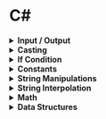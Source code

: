 # C# 

<div style="width:1000px;margin:auto">
<details><summary><b>Input / Output</b></summary>
```csharp
// Reading input from user.
string name = Console.ReadLine();
int num = int.Parse(Console.ReadLine());   // parse the string into integer.
# Handle if user doesn't provide an integer
int x = 0;
int.TryParse(Console.ReadLine(), out x);

// Printing the output
Console.WriteLine("Hello " + name);
Console.Write("Hello {0}", name);
```
</details>

<details><summary><b>Data Types</b></summary>
```csharp
byte ByteNumber = 123;   // 1 byte (0 --> 255)
sbyte SByteNum  = -12;    // 1 byte (-128 --> 127)


short shortNumber = 2;    // 2 bytes (-32,768 --> 32,768)
ushort UshortNum = 12;   // 2 bytes (0 --> 65,535)

int intNumber = 10;          // 4 bytes (-2,147,483,648 --> 2,147,483,648)
uint UintNum =  120;        // 4 bytes (0 --> 4,294,967,295)

long LongNum = 213;       // 8 bytes (-9,223,372,036,854,775,808 --> +9,223,...)
ulong ULongNum = 12;     // 8 bytes (0 --> 18,446,744,073,709,551,615)

float floatNumber = 10.123f;       // 4 bytes.
double douNumber = 121.234d;	// 8 bytes.
decimal decNumber = 123m;		// 16 bytes.

string name = "Mosaab";
char character = 'M';

bool condition = true;

// Let C# determine the type of data.
// using "var" keyword.
var test = 1000;
```
</details>

<details><summary><b>Casting</b></summary>
```csharp
int intNumber = 10;
float floatNumber = 10.123f;
double douNumber = 121.234d;
string name = "";

# First way.
name = intNumber.ToString();

# Second way: using Convert class.
searialNo = Convert.ToInt32 (anyNo);

# Third way: direct casting.
searialNo = (int)anyNo;
```
</details>

<details><summary><b>DateTime</b></summary>
```csharp
# DateTime
DateTime myDate = new DateTime(2020, 5, 25);
DateTime myDate = DateTime.Today;
DateTime myDate = DateTime.Now;

# Show DateTime 
Console.WriteLine(myDate.ToShortDateString());  // show only the date (short format).
Console.WriteLine(myDate.ToShortTimeString());  // show only the time (short format).
Console.WriteLine(myDate.ToLongDateString());   // (long format)
Console.WriteLine(myDate.ToLongTimeString());   // (long format)

# Formatted datetime.
string formattedDate = string.Format("Date is {0: yyyy MMMM dddd HH mm ss tt}", myDate);
Console.WriteLine(formattedDate);
```
</details>

<details><summary><b>If Condition</b></summary>
```csharp
if (num1 > num2)
{
	Console.WriteLine ("Num1 is larger than Num2");
}
else if (num1 < num2)
{
	Console.WriteLine ("Num1 is less than Num2");
}
else
{
	Console.WriteLine ("Num1 equals Num2");
}
```
</details>

<details><summary><b>Constants</b></summary>
```csharp
const double gravity = 9.8d;
```
</details>

<details><summary><b>String Manipulations</b></summary>
```csharp
string movieName = "       Lord of the RingS      ";

// Indexing
Console.WriteLine (movieName[12]);

// Trim
Console.WriteLine (movieName.Trim());

// Upper Case
Console.WriteLine (movieName.ToUpper ().Trim ());

// Lower Case
Console.WriteLine (movieName.Trim ().ToLower ());

// Length
Console.WriteLine (movieName.Length);

// Replace
Console.WriteLine (movieName.Replace ('l', 'L').Trim ());

// Index of 
Console.WriteLine (movieName.IndexOf ('o'));

// Last Index of
Console.WriteLine (movieName.LastIndexOf ('o')); 

// Substring
Console.WriteLine (movieName.Trim().Substring (5, 2));

// Remove after Index
Console.WriteLine (movieName.Trim().Remove (4));

// Insert
Console.WriteLine (movieName.Trim().Insert (0, "Added "));
```
</details>

<details><summary><b>Escape Characters</b></summary>
```csharp
// Ignore the special characters.
string path = @"C:\nami\tark";

// Don't ignore the special characters.
string path = "C:\\nami\\tark"
```
</details>

<details><summary><b>String Interpolation</b></summary>
```csharp
string name = "Mosaab";

Console.WriteLine("Welcome " + name);
Console.WriteLine("Welcome {0}", name);
Console.WriteLine($"Welcome {name}");
```
</details>

<details><summary><b>Loops</b></summary>
```csharp
// For Loop
for(int i = 0; i <= 10; i++) {
	Console.WriteLine (i);
}

// While Loop
int x = 5;
while (x <= 10) {
	Console.WriteLine (x++);
}
```
</details>

<details><summary><b>Math</b></summary>
```csharp
double x = 4.226d;

// Ceiling
Console.WriteLine($"Ceiling: {Math.Ceiling(x)}");

// Floor
Console.WriteLine($"Floor: {Math.Floor(x)}");

// Round
Console.WriteLine($"Round: {Math.Round(x, 2)}");

// Truncate
Console.WriteLine($"Truncate: {Math.Truncate(x)}");

// Max
Console.WriteLine($"Max: {Math.Max(x, y)}");

// Min
Console.WriteLine($"Min: {Math.Min(x, y)}");

// Sqrt
Console.WriteLine($"Sqrt: {Math.Sqrt(y)}");

// POW
Console.WriteLine($"Pow: {Math.Pow(2, 2)}");
```
</details>

<details><summary><b>Random</b></summary>
```csharp
// Random Integer.
Random rand = new Random();
int x = 0;
x = rand.Next(1, 13);
Console.WriteLine("Month: " + x);

// Random Float
double y = 0;
y = rand.NextDouble() * 10;
Console.WriteLine("Random Double: " + y);
```
</details>

<details><summary><b>Data Structures</b></summary>
<h4>Arrays</h4>
```csharp
// Instansiate an array
int[] nums = new int[5] { 1, 2, 3, 4, 5 };
string[] days = { "Sun", "Mon", "Tue", "Wed", "Thur", "Fri", "Sat" };

// Loop over the arrays. using FOR
for (int i=0; i < nums.Length; i++) {
	Console.WriteLine (nums [i]);
}

// Loop Over the array. using FOREACH.
foreach(var day in days) {
	Console.WriteLine (day);
}
```
</details>

</div>